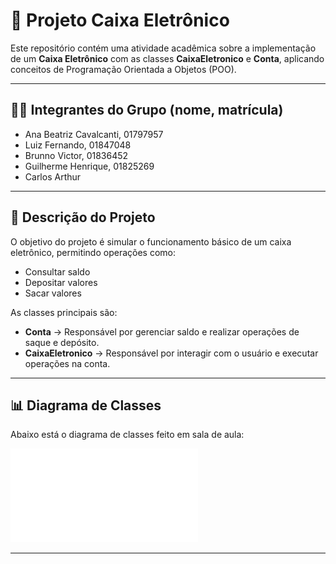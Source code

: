 # 🏦 Projeto Caixa Eletrônico

Este repositório contém uma atividade acadêmica sobre a implementação de um **Caixa Eletrônico** com as classes **CaixaEletronico** e **Conta**, aplicando conceitos de Programação Orientada a Objetos (POO).

---
## 👨‍💻 Integrantes do Grupo (nome, matrícula)
- Ana Beatriz Cavalcanti, 01797957
- Luiz Fernando, 01847048  
- Brunno Victor, 01836452  
- Guilherme Henrique, 01825269
- Carlos Arthur

---
## 📌 Descrição do Projeto
O objetivo do projeto é simular o funcionamento básico de um caixa eletrônico, permitindo operações como:
- Consultar saldo
- Depositar valores
- Sacar valores  

As classes principais são:
- **Conta** → Responsável por gerenciar saldo e realizar operações de saque e depósito.  
- **CaixaEletronico** → Responsável por interagir com o usuário e executar operações na conta.  

---
## 📊 Diagrama de Classes

Abaixo está o diagrama de classes feito em sala de aula:

![Diagrama de Classes](diagrama-classes.pdf)

---

